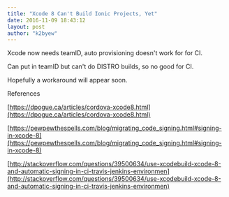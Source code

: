 ```yaml
---
title: "Xcode 8 Can't Build Ionic Projects, Yet"
date: 2016-11-09 18:43:12
layout: post
author: "k2byew"
---
```

Xcode now needs teamID, auto provisioning doesn't work for for CI.

Can put in teamID but can't do DISTRO builds, so no good for CI.

Hopefully a workaround will appear soon.


References

[https://dpogue.ca/articles/cordova-xcode8.html](https://dpogue.ca/articles/cordova-xcode8.html)

[https://pewpewthespells.com/blog/migrating_code_signing.html#signing-in-xcode-8](https://pewpewthespells.com/blog/migrating_code_signing.html#signing-in-xcode-8)

[http://stackoverflow.com/questions/39500634/use-xcodebuild-xcode-8-and-automatic-signing-in-ci-travis-jenkins-environmen](http://stackoverflow.com/questions/39500634/use-xcodebuild-xcode-8-and-automatic-signing-in-ci-travis-jenkins-environmen)
